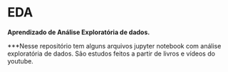 # EDA
**Aprendizado de Análise Exploratória de dados.**

***Nesse repositório tem alguns arquivos jupyter notebook com análise exploratória de dados.
São estudos feitos a partir de livros e vídeos do youtube.
